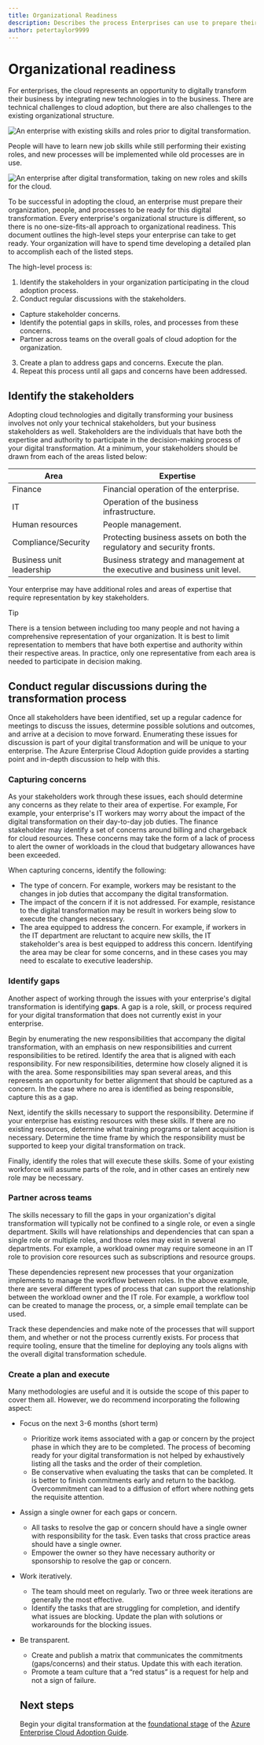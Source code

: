 ```yaml
---
title: Organizational Readiness 
description: Describes the process Enterprises can use to prepare their people and processes for adopting cloud technologies
author: petertaylor9999
---
```


# Organizational readiness

For enterprises, the cloud represents an opportunity to digitally transform their business by integrating new technologies in to the business. There are technical challenges to cloud adoption, but there are also challenges to the existing organizational structure. 

![An enterprise with existing skills and roles prior to digital transformation.](../_images/org-read-1.png)

People will have to learn new job skills while still performing their existing roles, and new processes will be implemented while old processes are in use.

![An enterprise after digital transformation, taking on new roles and skills for the cloud.](../_images/org-read-2.png)

To be successful in adopting the cloud, an enterprise must prepare their organization, people, and processes to be ready for this digital transformation. Every enterprise's organizational structure is different, so there is no one-size-fits-all approach to organizational readiness. This document outlines the high-level steps your enterprise can take to get ready. Your organization will have to spend time developing a detailed plan to accomplish each of the listed steps.

The high-level process is: 
1. Identify the stakeholders in your organization participating in the cloud adoption process. 
2. Conduct regular discussions with the stakeholders.
  * Capture stakeholder concerns. 
  * Identify the potential gaps in skills, roles, and processes from these concerns. 
  * Partner across teams on the overall goals of cloud adoption for the organization. 
3. Create a plan to address gaps and concerns. Execute the plan. 
4. Repeat this process until all gaps and concerns have been addressed.

## Identify the stakeholders

Adopting cloud technologies and digitally transforming your business involves not only your technical stakeholders, but your business stakeholders as well. Stakeholders are the individuals that have both the expertise and authority to participate in the decision-making process of your digital transformation. At a minimum, your stakeholders should be drawn from each of the areas listed below:

| Area | Expertise |
|-----|-----|
|Finance | Financial operation of the enterprise. |
|IT | Operation of the business infrastructure. | 
|Human resources| People management. |
|Compliance/Security | Protecting business assets on both the regulatory and security fronts.|
|Business unit leadership | Business strategy and management at the executive and business unit level. | 

Your enterprise may have additional roles and areas of expertise that require representation by key stakeholders.

> [!TIP]
> There is a tension between including too many people and not having a comprehensive representation of your organization. It is best to limit representation to members that have both expertise and authority within their respective areas. In practice, only one representative from each area is needed to participate in decision making.

## Conduct regular discussions during the transformation process

Once all stakeholders have been identified, set up a regular cadence for meetings to discuss the issues, determine possible solutions and outcomes, and arrive at a decision to move forward. Enumerating these issues for discussion is part of your digital transformation and will be unique to your enterprise. The Azure Enterprise Cloud Adoption guide provides a starting point and in-depth discussion to help with this.

### Capturing concerns

As your stakeholders work through these issues, each should determine any concerns as they relate to their area of expertise. For example, For example, your enterprise's IT workers may worry about the impact of the digital transformation on their day-to-day job duties. The finance stakeholder may identify a set of concerns around billing and chargeback for cloud resources. These concerns may take the form of a lack of process to alert the owner of workloads in the cloud that budgetary allowances have been exceeded.

When capturing concerns, identify the following: 
* The type of concern. For example, workers may be resistant to the changes in job duties that accompany the digital transformation.
* The impact of the concern if it is not addressed. For example, resistance to the digital transformation may be result in workers being slow to execute the changes necessary. 
* The area equipped to address the concern. For example, if workers in the IT department are reluctant to acquire new skills, the IT stakeholder's area is best equipped to address this concern. Identifying the area may be clear for some concerns, and in these cases you may need to escalate to executive leadership. 

### Identify gaps

Another aspect of working through the issues with your enterprise's digital transformation is identifying **gaps**. A gap is a role, skill, or process required for your digital transformation that does not currently exist in your enterprise. 

Begin by enumerating the new responsibilities that accompany the digital transformation, with an emphasis on new responsibilities and current responsibilities to be retired. Identify the area that is aligned with each responsibility. For new responsibilities, determine how closely aligned it is with the area. Some responsibilities may span several areas, and this represents an opportunity for better alignment that should be captured as a concern. In the case where no area is identified as being responsible, capture this as a gap.

Next, identify the skills necessary to support the responsibility. Determine if your enterprise has existing resources with these skills. If there are no existing resources, determine what training programs or talent acquisition is necessary. Determine the time frame by which the responsibility must be supported to keep your digital transformation on track.

Finally, identify the roles that will execute these skills. Some of your existing workforce will assume parts of the role, and in other cases an entirely new role may be necessary. 

### Partner across teams

The skills necessary to fill the gaps in your organization's digital transformation will typically not be confined to a single role, or even a single department. Skills will have relationships and dependencies that can span a single role or multiple roles, and those roles may exist in several departments. For example, a workload owner may require someone in an IT role to provision core resources such as subscriptions and resource groups.

These dependencies represent new processes that your organization implements to manage the workflow between roles. In the above example, there are several different types of process that can support the relationship between the workload owner and the IT role. For example, a workflow tool can be created to manage the process, or, a simple email template can be used.

Track these dependencies and make note of the processes that will support them, and whether or not the process currently exists. For process that require tooling, ensure that the timeline for deploying any tools aligns with the overall digital transformation schedule.

### Create a plan and execute

Many methodologies are useful and it is outside the scope of this paper to cover them all. However, we do recommend incorporating the following aspect: 
* Focus on the next 3-6 months (short term)
  * Prioritize work items associated with a gap or concern by the project phase in which they are to be completed. The process of becoming ready for your digital transformation is not helped by exhaustively listing all the tasks and the order of their completion. 
  * Be conservative when evaluating the tasks that can be completed. It is better to finish commitments early and return to the backlog. Overcommitment can lead to a diffusion of effort where nothing gets the requisite attention. 
* Assign a single owner for each gaps or concern. 
  * All tasks to resolve the gap or concern should have a single owner with responsibility for the task. Even tasks that cross practice areas should have a single owner.
  * Empower the owner so they have necessary authority or sponsorship to resolve the gap or concern. 
* Work iteratively.  
  * The team should meet on regularly. Two or three week iterations are generally the most effective. 
  * Identify the tasks that are struggling for completion, and identify what issues are blocking. Update the plan with solutions or workarounds for the blocking issues.
* Be transparent. 
  * Create and publish a matrix that communicates the commitments (gaps/concerns) and their status. Update this with each iteration. 
  * Promote a team culture that a “red status” is a request for help and not a sign of failure. 

  ## Next steps

  Begin your digital transformation at the [foundational stage](overview.md) of the [Azure Enterprise Cloud Adoption Guide](../index.md).
